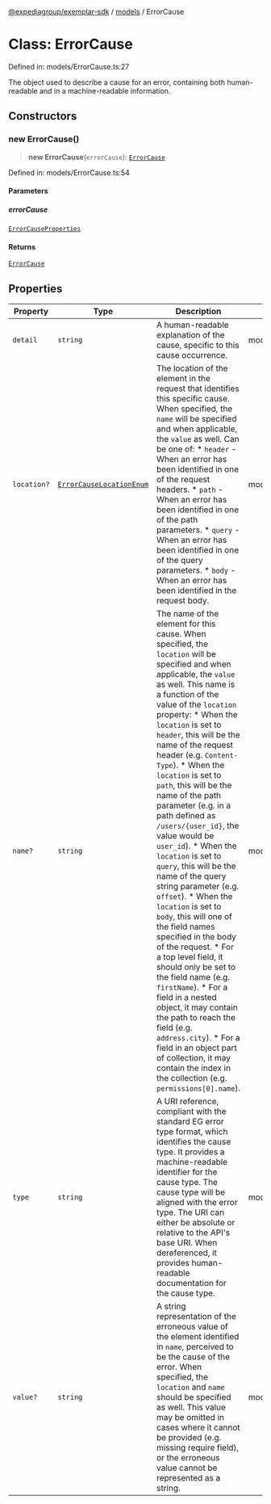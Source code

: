 [@expediagroup/exemplar-sdk](../../index.md) / [models](../index.md) / ErrorCause

# Class: ErrorCause

Defined in: models/ErrorCause.ts:27

The object used to describe a cause for an error, containing both human-readable and in a machine-readable information.

## Constructors

### new ErrorCause()

> **new ErrorCause**(`errorCause`): [`ErrorCause`](ErrorCause.md)

Defined in: models/ErrorCause.ts:54

#### Parameters

##### errorCause

[`ErrorCauseProperties`](../interfaces/ErrorCauseProperties.md)

#### Returns

[`ErrorCause`](ErrorCause.md)

## Properties

| Property | Type | Description | Defined in |
| ------ | ------ | ------ | ------ |
| <a id="detail"></a> `detail` | `string` | A human-readable explanation of the cause, specific to this cause occurrence. | models/ErrorCause.ts:37 |
| <a id="location"></a> `location?` | [`ErrorCauseLocationEnum`](../type-aliases/ErrorCauseLocationEnum.md) | The location of the element in the request that identifies this specific cause. When specified, the `name` will be specified and when applicable, the `value` as well. Can be one of: * `header` - When an error has been identified in one of the request headers. * `path` - When an error has been identified in one of the path parameters. * `query` - When an error has been identified in one of the query parameters. * `body` - When an error has been identified in the request body. | models/ErrorCause.ts:42 |
| <a id="name"></a> `name?` | `string` | The name of the element for this cause. When specified, the `location` will be specified and when applicable, the `value` as well. This name is a function of the value of the `location` property: * When the `location` is set to `header`, this will be the name of the request header (e.g. `Content-Type`). * When the `location` is set to `path`, this will be the name of the path parameter (e.g. in a path defined as `/users/{user_id}`, the value would be `user_id`). * When the `location` is set to `query`, this will be the name of the query string parameter (e.g. `offset`). * When the `location` is set to `body`, this will one of the field names specified in the body of the request. * For a top level field, it should only be set to the field name (e.g. `firstName`). * For a field in a nested object, it may contain the path to reach the field (e.g. `address.city`). * For a field in an object part of collection, it may contain the index in the collection (e.g. `permissions[0].name`). | models/ErrorCause.ts:47 |
| <a id="type"></a> `type` | `string` | A URI reference, compliant with the standard EG error type format, which identifies the cause type. It provides a machine-readable identifier for the cause type. The cause type will be aligned with the error type. The URI can either be absolute or relative to the API\'s base URI. When dereferenced, it provides human-readable documentation for the cause type. | models/ErrorCause.ts:32 |
| <a id="value"></a> `value?` | `string` | A string representation of the erroneous value of the element identified in `name`, perceived to be the cause of the error. When specified, the `location` and `name` should be specified as well. This value may be omitted in cases where it cannot be provided (e.g. missing require field), or the erroneous value cannot be represented as a string. | models/ErrorCause.ts:52 |

